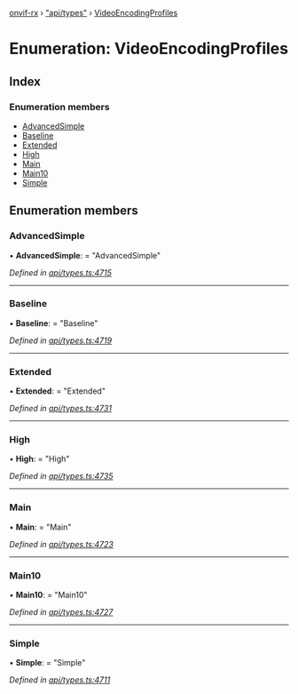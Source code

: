 [onvif-rx](../README.md) › ["api/types"](../modules/_api_types_.md) › [VideoEncodingProfiles](_api_types_.videoencodingprofiles.md)

# Enumeration: VideoEncodingProfiles

## Index

### Enumeration members

* [AdvancedSimple](_api_types_.videoencodingprofiles.md#advancedsimple)
* [Baseline](_api_types_.videoencodingprofiles.md#baseline)
* [Extended](_api_types_.videoencodingprofiles.md#extended)
* [High](_api_types_.videoencodingprofiles.md#high)
* [Main](_api_types_.videoencodingprofiles.md#main)
* [Main10](_api_types_.videoencodingprofiles.md#main10)
* [Simple](_api_types_.videoencodingprofiles.md#simple)

## Enumeration members

###  AdvancedSimple

• **AdvancedSimple**: = "AdvancedSimple"

*Defined in [api/types.ts:4715](https://github.com/patrickmichalina/onvif-rx/blob/3e9b152/src/api/types.ts#L4715)*

___

###  Baseline

• **Baseline**: = "Baseline"

*Defined in [api/types.ts:4719](https://github.com/patrickmichalina/onvif-rx/blob/3e9b152/src/api/types.ts#L4719)*

___

###  Extended

• **Extended**: = "Extended"

*Defined in [api/types.ts:4731](https://github.com/patrickmichalina/onvif-rx/blob/3e9b152/src/api/types.ts#L4731)*

___

###  High

• **High**: = "High"

*Defined in [api/types.ts:4735](https://github.com/patrickmichalina/onvif-rx/blob/3e9b152/src/api/types.ts#L4735)*

___

###  Main

• **Main**: = "Main"

*Defined in [api/types.ts:4723](https://github.com/patrickmichalina/onvif-rx/blob/3e9b152/src/api/types.ts#L4723)*

___

###  Main10

• **Main10**: = "Main10"

*Defined in [api/types.ts:4727](https://github.com/patrickmichalina/onvif-rx/blob/3e9b152/src/api/types.ts#L4727)*

___

###  Simple

• **Simple**: = "Simple"

*Defined in [api/types.ts:4711](https://github.com/patrickmichalina/onvif-rx/blob/3e9b152/src/api/types.ts#L4711)*
